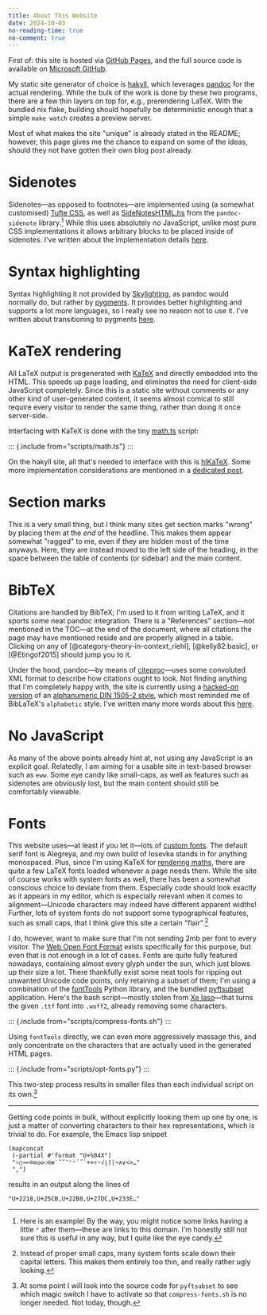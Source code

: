 ```yaml
---
title: About This Website
date: 2024-10-03
no-reading-time: true
no-comment: true
---
```


First of: this site is hosted via [GitHub Pages](https://pages.github.com/),
and the full source code is available on [Microsoft GitHub][ghub:site].

My static site generator of choice is [hakyll],
which leverages [pandoc] for the actual rendering.
While the bulk of the work is done by these two programs,
there are a few thin layers on top for, e.g., prerendering LaTeX.
With the bundled nix flake,
building should hopefully be deterministic enough that a simple `make watch` creates a preview server.

Most of what makes the site "unique" is already stated in the README;
however, this page gives me the chance to expand on some of the ideas,
should they not have gotten their own blog post already.

# Sidenotes

Sidenotes—as opposed to footnotes—are implemented using
(a somewhat customised) [Tufte CSS][github:tufte-css],
as well as [SideNotesHTML.hs][sidenotes-hs] from the `pandoc-sidenote` library.[^1]
While this uses absolutely no JavaScript,
unlike most pure CSS implementations
it allows arbitrary blocks to be placed inside of sidenotes.
I've written about the implementation details [here][site:sidenotes].

# Syntax highlighting

Syntax highlighting it not provided by
[Skylighting](https://hackage.haskell.org/package/skylighting),
as pandoc would normally do,
but rather by
[pygments](https://pygments.org/).
It provides better highlighting and supports a lot more languages,
so I really see no reason not to use it.
I've written about transitioning to pygments [here][site:pygmentise].

# KaTeX rendering

All LaTeX output is pregenerated with [KaTeX] and directly embedded into the HTML.
This speeds up page loading, and eliminates the need for client-side JavaScript completely.
Since this is a static site without comments or any other kind of user-generated content,
it seems almost comical to still require every visitor to render the same thing,
rather than doing it once server-side.

Interfacing with KaTeX is done with the tiny [math.ts](./scripts/math.ts) script:

::: {.include from="scripts/math.ts"}
:::

On the hakyll site, all that's needed to interface with this is [hlKaTeX][site:impl:hlkatex].
Some more implementation considerations are mentioned in a
[dedicated post](https://tony-zorman.com/posts/katex-with-hakyll.html).

# Section marks

This is a very small thing,
but I think many sites get section marks "wrong" by placing them at the *end* of the headline.
This makes them appear somewhat "ragged" to me,
even if they are hidden most of the time anyways.
Here, they are instead moved to the left side of the heading,
in the space between the table of contents (or sidebar) and the main content.

# BibTeX

Citations are handled by BibTeX;
I'm used to it from writing LaTeX, and it sports some neat pandoc integration.
There is a "References" section—not mentioned in the TOC—at the end of the document,
where all citations the page may have mentioned reside and are properly aligned in a table.
Clicking on any of
[@category-theory-in-context_riehl],
[@kelly82:basic], or
[@Etingof2015]
should jump you to it.

Under the hood, pandoc—by means of [citeproc](https://github.com/jgm/citeproc)—uses some convoluted XML format to describe how citations ought to look.
Not finding anything that I'm completely happy with, the site is currently using a
[hacked-on version](https://github.com/slotThe/slotThe.github.io/blob/main/bib/style.csl)
of an
[alphanumeric DIN 1505-2 style](https://www.zotero.org/styles/din-1505-2-alphanumeric),
which most reminded me of BibLaTeX's `alphabetic` style.
I've written many more words about this [here][site:citations].

# No JavaScript

As many of the above points already hint at,
not using any JavaScript is an explicit goal.
Relatedly, I am aiming for a usable site in text-based browser such as `eww`.
Some eye candy like small-caps, as well as features such as sidenotes are obviously lost,
but the main content should still be comfortably viewable.

# Fonts

This website uses—at least if you let it—lots of [custom fonts](https://github.com/slotThe/slotThe.github.io/tree/main/css/fonts).
The default serif font is Alegreya,
and my own build of Iosevka stands in for anything monospaced.
Plus, since I'm using KaTeX for [rendering maths](#katex-rendering),
there are quite a few LaTeX fonts loaded whenever a page needs them.
While the site of course works with system fonts as well,
there has been a somewhat conscious choice to deviate from them.
Especially code should look exactly as it appears in my editor,
which is especially relevant when it comes to alignment<!--
-->—Unicode characters may indeed have different apparent widths!
Further, lots of system fonts do not support some typographical features,
such as small caps,
that I think give this site a certain "flair".[^2]

I do, however, want to make sure that I'm not sending 2mb per font to every visitor.
The [Web Open Font Format](https://en.wikipedia.org/wiki/Web_Open_Font_Format) exists specifically for this purpose,
but even that is not enough in a lot of cases.
Fonts are quite fully featured nowadays,
containing almost every glyph under the sun,
which just blows up their size a lot.
There thankfully exist some neat tools for ripping out unwanted Unicode code points,
only retaining a subset of them;
I'm using a combination of the [fontTools](https://fonttools.readthedocs.io/) Python library,
and the bundled [pyftsubset](https://fonttools.readthedocs.io/en/latest/subset/) application.
Here's the bash script—mostly stolen from [Xe Iaso](https://xeiaso.net/blog/iaso-fonts)—that turns the given `.ttf` font into `.woff2`,
already removing some characters.

::: {.include from="scripts/compress-fonts.sh"}
:::

Using `fontTools` directly, we can even more aggressively massage this,
and only concentrate on the characters that are actually used in the generated HTML pages.

::: {.include from="scripts/opt-fonts.py"}
:::

This two-step process results in smaller files than each individual script on its own.[^3]

---

Getting code points in bulk,
without explicitly looking them up one by one,
is just a matter of converting characters to their hex representations,
which is trivial to do.
For example, the Emacs lisp snippet

``` emacs-lisp
(mapconcat
 (-partial #'format "U+%04X")
 "∘○⊸⟜⌾⊘◶⎉⚇⍟⎊˙˜˘¨⌜⁼´˝`+×÷⋆√⌊⌈|¬∧∨<>…"
 ",")
```

results in an output along the lines of

``` emacs-lisp
"U+2218,U+25CB,U+22B8,U+27DC,U+233E…"
```

[ghub:site]: https://github.com/slotThe/slotThe.github.io
[pandoc]: https://pandoc.org/
[hakyll]: https://jaspervdj.be/hakyll/
[KaTeX]: https://katex.org/
[github:tufte-css]: https://github.com/edwardtufte/tufte-css
[pandoc:fenced-divs]: https://pandoc.org/MANUAL.html#extension-fenced_divs
[pandoc:katex]: https://github.com/jgm/pandoc/issues/6651#issuecomment-1099727774
[sidenotes-hs]: https://github.com/jez/pandoc-sidenote/blob/master/src/Text/Pandoc/SideNoteHTML.hs
[site:citations]: https://tony-zorman.com/posts/hakyll-and-bibtex.html
[site:impl:fonts]: https://github.com/slotThe/slotThe.github.io/tree/main/fonts
[site:impl:hlkatex]: https://github.com/slotThe/slotThe.github.io/blob/e0c723fbff7ebd21551752c2039a7cf4aef7643f/src/site.hs#L591
[site:impl:smallcaps]: https://github.com/slotThe/slotThe.github.io/blob/c0b2407ec6b7d71cde186d76d16f46e1e66cfc10/src/site.hs#L293
[site:include-files]: https://github.com/slotThe/slotThe.github.io/blob/e0c723fbff7ebd21551752c2039a7cf4aef7643f/src/site.hs#L511-L525
[site:pygmentise]: https://tony-zorman.com/posts/pygmentising-hakyll.html
[site:sidenotes]: https://tony-zorman.com/posts/block-sidenotes.html

[^1]: Here is an example!
      By the way, you might notice some links having a little `°` after them—these are links to this domain.
      I'm honestly still not sure this is useful in any way, but I quite like the eye candy.

[^2]: Instead of proper small caps, many system fonts scale down their capital letters.
      This makes them entirely too thin, and really rather ugly looking.

[^3]: At some point I will look into the source code for `pyftsubset`
      to see which magic switch I have to activate so that `compress-fonts.sh` is no longer needed.
      Not today, though.
